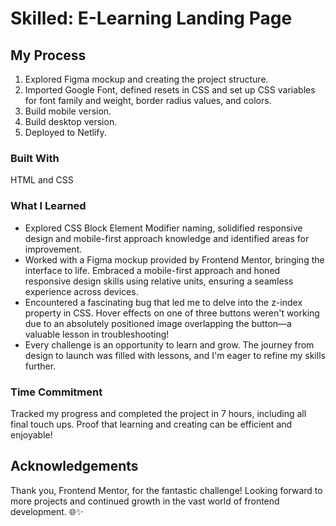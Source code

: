 # Skilled: E-Learning Landing Page

## My Process
1. Explored Figma mockup and creating the project structure.
2. Imported Google Font, defined resets in CSS and set up CSS variables for font family and weight, border radius values, and colors.
3. Build mobile version.
4. Build desktop version.
5. Deployed to Netlify.

### Built With
HTML and CSS

### What I Learned
- Explored CSS Block Element Modifier naming, solidified responsive design and mobile-first approach knowledge and identified areas for improvement.
- Worked with a Figma mockup provided by Frontend Mentor, bringing the interface to life. Embraced a mobile-first approach and honed responsive design skills using relative units, ensuring a seamless experience across devices.
- Encountered a fascinating bug that led me to delve into the z-index property in CSS. Hover effects on one of three buttons weren't working due to an absolutely positioned image overlapping the button—a valuable lesson in troubleshooting!
- Every challenge is an opportunity to learn and grow. The journey from design to launch was filled with lessons, and I'm eager to refine my skills further.


### Time Commitment
Tracked my progress and completed the project in 7 hours, including all final touch ups. Proof that learning and creating can be efficient and enjoyable!


## Acknowledgements
Thank you, Frontend Mentor, for the fantastic challenge! Looking forward to more projects and continued growth in the vast world of frontend development. 🌐✨

